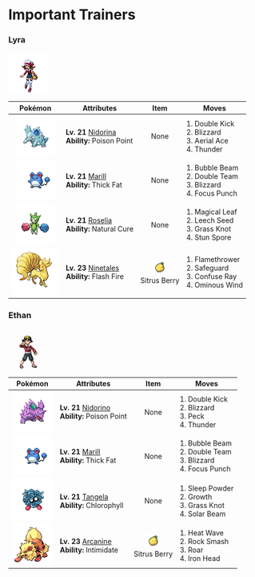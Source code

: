 # Important Trainers

### Lyra

![Lyra](../../assets/important_trainers/lyra.png "Lyra")

| Pokémon | Attributes | Item | Moves |
|:-------:|------------|:----:|-------|
| ![Nidorina](../../assets/sprites/nidorina/front.gif "Nidorina") | **Lv. 21** [Nidorina](../../pokemon/nidorina.md/)<br>**Ability:** <span class="tooltip" title="Contact with the Pokémon may poison the foe.">Poison Point</span><br>| None | 1. <span class="tooltip" title="The foe is quickly kicked twice in succession using both feet. ">Double Kick</span><br>2. <span class="tooltip" title="A howling blizzard is summoned to strike the foe. It may also freeze the target solid.">Blizzard</span><br>3. <span class="tooltip" title="The user confounds the foe with speed, then slashes. The attack lands without fail.">Aerial Ace</span><br>4. <span class="tooltip" title="A wicked thunderbolt is dropped on the foe to inflict damage. It may also leave the target paralyzed.">Thunder</span> |
| ![Marill](../../assets/sprites/marill/front.gif "Marill") | **Lv. 21** [Marill](../../pokemon/marill.md/)<br>**Ability:** <span class="tooltip" title="Ups resistance to Fire-​ and Ice-type moves.">Thick Fat</span><br>| None | 1. <span class="tooltip" title="A spray of bubbles is forcefully ejected at the foe. It may also lower the target’s Speed stat.">Bubble Beam</span><br>2. <span class="tooltip" title="By moving rapidly, the user makes illusory copies of itself to raise its evasiveness. ">Double Team</span><br>3. <span class="tooltip" title="A howling blizzard is summoned to strike the foe. It may also freeze the target solid.">Blizzard</span><br>4. <span class="tooltip" title="The user focuses its mind before launching a punch. It will fail if the user is hit before it is used.">Focus Punch</span> |
| ![Roselia](../../assets/sprites/roselia/front.gif "Roselia") | **Lv. 21** [Roselia](../../pokemon/roselia.md/)<br>**Ability:** <span class="tooltip" title="All status problems heal when it switches out.">Natural Cure</span><br>| None | 1. <span class="tooltip" title="The user scatters curious leaves that chase the foe. This attack will not miss.">Magical Leaf</span><br>2. <span class="tooltip" title="A seed is planted on the foe. It steals some HP from the foe to heal the user on every turn.">Leech Seed</span><br>3. <span class="tooltip" title="The user snares the foe with grass and trips it. The heavier the foe, the greater the damage.">Grass Knot</span><br>4. <span class="tooltip" title="The user scatters a cloud of paralyzing powder. It may paralyze the target.">Stun Spore</span> |
| ![Ninetales](../../assets/sprites/ninetales/front.gif "Ninetales") | **Lv. 23** [Ninetales](../../pokemon/ninetales.md/)<br>**Ability:** <span class="tooltip" title="It powers up Fire-type moves if it’s hit by one.">Flash Fire</span><br>| ![Sitrus Berry](../../assets/items/sitrus_berry.png "Sitrus Berry")<br><span class="tooltip" title="It may be used or held by a Pokémon to heal the user’s HP a little.">Sitrus Berry</span> | 1. <span class="tooltip" title="The foe is scorched with an intense blast of fire. The target may also be left with a burn.">Flamethrower</span><br>2. <span class="tooltip" title="The user creates a protective field that prevents status problems for five turns.">Safeguard</span><br>3. <span class="tooltip" title="The foe is exposed to a sinister ray that triggers confusion. ">Confuse Ray</span><br>4. <span class="tooltip" title="The user creates a gust of repulsive wind. It may also raise all the user’s stats at once.">Ominous Wind</span> |


### Ethan

![Ethan](../../assets/important_trainers/ethan.png "Ethan")

| Pokémon | Attributes | Item | Moves |
|:-------:|------------|:----:|-------|
| ![Nidorino](../../assets/sprites/nidorino/front.gif "Nidorino") | **Lv. 21** [Nidorino](../../pokemon/nidorino.md/)<br>**Ability:** <span class="tooltip" title="Contact with the Pokémon may poison the foe.">Poison Point</span><br>| None | 1. <span class="tooltip" title="The foe is quickly kicked twice in succession using both feet. ">Double Kick</span><br>2. <span class="tooltip" title="A howling blizzard is summoned to strike the foe. It may also freeze the target solid.">Blizzard</span><br>3. <span class="tooltip" title="The foe is jabbed with a sharply pointed beak or horn. ">Peck</span><br>4. <span class="tooltip" title="A wicked thunderbolt is dropped on the foe to inflict damage. It may also leave the target paralyzed.">Thunder</span> |
| ![Marill](../../assets/sprites/marill/front.gif "Marill") | **Lv. 21** [Marill](../../pokemon/marill.md/)<br>**Ability:** <span class="tooltip" title="Ups resistance to Fire-​ and Ice-type moves.">Thick Fat</span><br>| None | 1. <span class="tooltip" title="A spray of bubbles is forcefully ejected at the foe. It may also lower the target’s Speed stat.">Bubble Beam</span><br>2. <span class="tooltip" title="By moving rapidly, the user makes illusory copies of itself to raise its evasiveness. ">Double Team</span><br>3. <span class="tooltip" title="A howling blizzard is summoned to strike the foe. It may also freeze the target solid.">Blizzard</span><br>4. <span class="tooltip" title="The user focuses its mind before launching a punch. It will fail if the user is hit before it is used.">Focus Punch</span> |
| ![Tangela](../../assets/sprites/tangela/front.gif "Tangela") | **Lv. 21** [Tangela](../../pokemon/tangela.md/)<br>**Ability:** <span class="tooltip" title="Boosts the Pokémon’s Speed in sunshine.">Chlorophyll</span><br>| None | 1. <span class="tooltip" title="The user scatters a big cloud of sleep- inducing dust around the foe. ">Sleep Powder</span><br>2. <span class="tooltip" title="The user’s body is forced to grow all at once. It raises the Sp. Atk stat. ">Growth</span><br>3. <span class="tooltip" title="The user snares the foe with grass and trips it. The heavier the foe, the greater the damage.">Grass Knot</span><br>4. <span class="tooltip" title="A two-turn attack. The user gathers light, then blasts a bundled beam on the second turn.">Solar Beam</span> |
| ![Arcanine](../../assets/sprites/arcanine/front.gif "Arcanine") | **Lv. 23** [Arcanine](../../pokemon/arcanine.md/)<br>**Ability:** <span class="tooltip" title="Lowers the foe’s Attack stat.">Intimidate</span><br>| ![Sitrus Berry](../../assets/items/sitrus_berry.png "Sitrus Berry")<br><span class="tooltip" title="It may be used or held by a Pokémon to heal the user’s HP a little.">Sitrus Berry</span> | 1. <span class="tooltip" title="The user exhales a heated breath on the foe to attack. It may also leave the target with a burn.">Heat Wave</span><br>2. <span class="tooltip" title="The user hits with a punch that may lower the target’s Defense. It can also smash cracked boulders.">Rock Smash</span><br>3. <span class="tooltip" title="The foe is scared off, to be replaced by another Pokémon in its party. In the wild, the battle ends.">Roar</span><br>4. <span class="tooltip" title="The foe slams the target with its steel-hard head. It may also make the target flinch.">Iron Head</span> |


